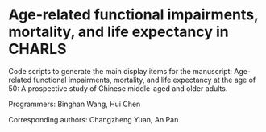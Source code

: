 # Age-related functional impairments, mortality, and life expectancy in CHARLS

Code scripts to generate the main display items for the manuscript: Age-related functional impairments, mortality, and life expectancy at the age of 50: A prospective study of Chinese middle-aged and older adults.

Programmers: Binghan Wang, Hui Chen

Corresponding authors: Changzheng Yuan, An Pan
